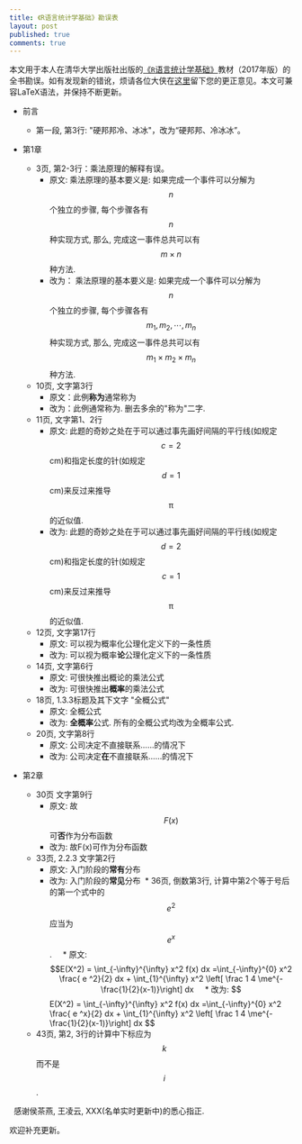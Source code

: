```yaml
---
title: 《R语言统计学基础》勘误表
layout: post
published: true
comments: true
---
```



本文用于本人在清华大学出版社出版的[《`R`语言统计学基础》](https://www.amazon.cn/%E6%95%B0%E9%87%8F%E7%BB%8F%E6%B5%8E%E5%AD%A6%E7%B3%BB%E5%88%97%E4%B8%9B%E4%B9%A6-R%E8%AF%AD%E8%A8%80%E7%BB%9F%E8%AE%A1%E5%AD%A6%E5%9F%BA%E7%A1%80-%E5%90%95%E5%B0%8F%E5%BA%B7/dp/B06XGR6LJZ/ref=sr_1_1?ie=UTF8&qid=1490245508&sr=8-1&keywords=%E5%90%95%E5%B0%8F%E5%BA%B7)教材（2017年版）的全书勘误。如有发现新的错讹，烦请各位大侠在[这里](https://github.com/xkdog/StatsUsingR/blob/master/Errata.md)留下您的更正意见。本文可兼容LaTeX语法，并保持不断更新。
 

* 前言
   * 第一段, 第3行: "硬邦邦冷、冰冰"，改为“硬邦邦、冷冰冰”。
* 第1章
  * 3页, 第2-3行：乘法原理的解释有误。
     * 原文:  乘法原理的基本要义是:
       如果完成一个事件可以分解为 $$n$$ 个独立的步骤, 每个步骤各有 $$n$$ 种实现方式, 
       那么, 完成这一事件总共可以有 $$m \times n$$ 种方法. 
     * 改为：  乘法原理的基本要义是:
       如果完成一个事件可以分解为 $$n$$ 个独立的步骤, 每个步骤各有 $$m_1, m_2, \cdots, m_n$$ 种实现方式, 
       那么, 完成这一事件总共可以有 $$m_1 \times m_2 \times m_n$$ 种方法. 
  * 10页, 文字第3行
     * 原文：此例**称为**通常称为
     * 改为：此例通常称为. 删去多余的"称为"二字.
  * 11页, 文字第1、2行 
     * 原文: 此题的奇妙之处在于可以通过事先画好间隔的平行线(如规定$$c=2$$ cm)和指定长度的针(如规定$$d=1$$ cm)来反过来推导$$\uppi$$的近似值.
     * 改为: 此题的奇妙之处在于可以通过事先画好间隔的平行线(如规定$$d = 2$$ cm)和指定长度的针(如规定$$c = 1$$ cm)来反过来推导$$\uppi$$的近似值.
  * 12页, 文字第17行
     * 原文: 可以视为概率化公理化定义下的一条性质
     * 改为: 可以视为概率**论**公理化定义下的一条性质
  * 14页, 文字第6行
     * 原文: 可很快推出概论的乘法公式
     * 改为: 可很快推出**概率**的乘法公式
  * 18页, 1.3.3标题及其下文字 "全概公式"
     * 原文: 全概公式
     * 改为: **全概率**公式. 所有的全概公式均改为全概率公式.
  * 20页, 文字第8行
     * 原文: 公司决定不直接联系……的情况下
     * 改为: 公司决定**在**不直接联系……的情况下
 
* 第2章
  * 30页 文字第9行
     * 原文: 故$$F(x)$$可**否**作为分布函数
     * 改为: 故F(x)可作为分布函数
  * 33页,  2.2.3 文字第2行
     * 原文: 入门阶段的**常有**分布
     * 改为: 入门阶段的**常见**分布
  * 36页, 倒数第3行, 计算中第2个等于号后的第一个式中的$$e^2$$应当为$$e^x$$.
     * 原文: 	$$E(X^2)  = \int_{-\infty}^{\infty} x^2 f(x) dx =\int_{-\infty}^{0} x^2 \frac{ e ^2}{2} dx + \int_{1}^{\infty} x^2 \left[ \frac 1 4 \me^{-\frac{1}{2}(x-1)}\right] dx 
     * 改为: $$E(X^2)  = \int_{-\infty}^{\infty} x^2 f(x) dx =\int_{-\infty}^{0} x^2 \frac{ e ^x}{2} dx + \int_{1}^{\infty} x^2 \left[ \frac 1 4 \me^{-\frac{1}{2}(x-1)}\right] dx $$
  * 43页, 第2, 3行的计算中下标应为$$k$$而不是$$i$$.

     
  
感谢侯茶燕, 王凌云, XXX(名单实时更新中)的悉心指正.


欢迎补充更新。
